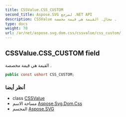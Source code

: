 ```yaml
---
title: CSSValue.CSS_CUSTOM
second_title: Aspose.SVG لمرجع .NET API
description: CSSValue مجال. القيمة هي قيمة مخصصة .
type: docs
weight: 70
url: /ar/net/aspose.svg.dom.css/cssvalue/css_custom/
---
```

## CSSValue.CSS_CUSTOM field

القيمة هي قيمة مخصصة .

```csharp
public const ushort CSS_CUSTOM;
```

### أنظر أيضا

* class [CSSValue](../)
* مساحة الاسم [Aspose.Svg.Dom.Css](../../cssvalue/)
* المجسم [Aspose.SVG](../../../)


